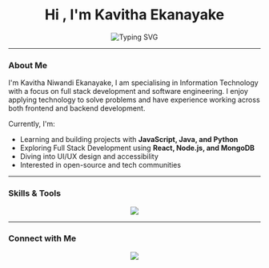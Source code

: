 <h1 align="center">Hi , I'm Kavitha Ekanayake</h1>

<p align="center">
  <img src="https://readme-typing-svg.herokuapp.com/?font=Fira+Code&size=22&pause=1000&color=4A90E2&center=true&vCenter=true&width=700&lines=Information+Technology+Undergraduate;Full+Stack+and+Backend+Dev+Enthusiast;Currently+learning+Flutter+and+Next.js;" alt="Typing SVG" />
</p>


---

###  About Me
I'm Kavitha Niwandi Ekanayake, I am specialising in Information Technology with a focus on full stack development and software engineering. I enjoy applying technology to solve problems and have experience working across both frontend and backend development.

Currently, I'm:
- Learning and building projects with **JavaScript, Java, and Python**
- Exploring Full Stack Development using **React, Node.js, and MongoDB**
- Diving into UI/UX design and accessibility 
- Interested in open-source and tech communities 

---

### Skills & Tools

<p align="center">
  <img src="https://skillicons.dev/icons?i=js,react,nextjs,nodejs,express,mongodb,html,css,tailwind,java,python,git,github,figma" />
</p>

---

###  Connect with Me

<p align="center">
  <a href="mailto:kavithaekanayaka@gmail.com"><img src="https://img.shields.io/badge/Gmail-red?logo=gmail&style=for-the-badge" /></a>
</p>
